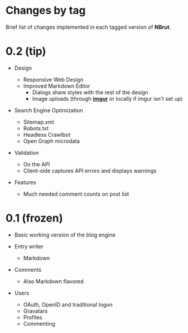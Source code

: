 Changes by tag
==============

Brief list of changes implemented in each tagged version of **NBrut**.


0.2 (tip)
============

- Design
  - Responsive Web Design
  - Improved Markdown Editor
    - Dialogs share styles with the rest of the design
    - Image uploads (through [**imgur**](http://imgur.com/) or locally if imgur isn't set up)
	
- Search Engine Optimization
  - Sitemap.xml
  - Robots.txt
  - Headless Crawlbot
  - Open Graph microdata
  
- Validation
  - On the API
  - Client-side captures API errors and displays warnings

- Features
  - Much needed comment counts on post list
  
0.1 (frozen)
============

- Basic working version of the blog engine

- Entry writer
  - Markdown

- Comments
  - Also Markdown flavored
  
- Users
  - OAuth, OpenID and traditional logon
  - Gravatars
  - Profiles
  - Commenting
